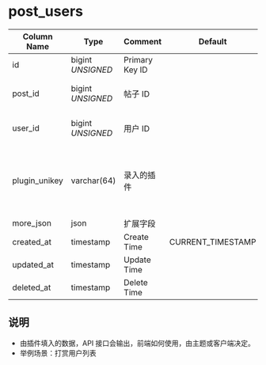 # post_users

| Column Name | Type | Comment | Default | Null | Remark |
| --- | --- | --- | --- | --- | --- |
| id | bigint *UNSIGNED* | Primary Key ID | | NO | 自动递增 |
| post_id | bigint *UNSIGNED* | 帖子 ID |  | NO | 关联字段 [posts->id](posts.md) |
| user_id | bigint *UNSIGNED* | 用户 ID |  | NO | 关联字段 [users->id](../users/users.md) |
| plugin_unikey | varchar(64) | 录入的插件 |  | NO | 哪个插件触发的记录<br>关联字段 [plugins->unikey](../plugins/plugins.md) |
| more_json | json | 扩展字段 |  | YES |  |
| created_at | timestamp | Create Time | CURRENT_TIMESTAMP | NO |  |
| updated_at | timestamp | Update Time |  | YES |  |
| deleted_at | timestamp | Delete Time |  | YES |  |

## 说明

- 由插件填入的数据，API 接口会输出，前端如何使用，由主题或客户端决定。
- 举例场景：打赏用户列表